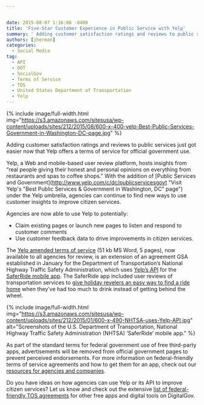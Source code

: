 ```yaml
---


date: 2015-08-07 1:16:06 -0400
title: 'Five-Star Customer Experience in Public Service with Yelp'
summary: ' Adding customer satisfaction ratings and reviews to public services just got easier now that Yelp offers a terms of service for official government use. Yelp, a Web and mobile-based user review platform, hosts insights from &ldquo;real people giving'
authors: [jherman]
categories:
  - Social Media
tag:
  - API
  - DOT
  - SocialGov
  - Terms of Service
  - TOS
  - United States Department of Transportation
  - Yelp
---
```



{% include image/full-width.html img="https://s3.amazonaws.com/sitesusa/wp-content/uploads/sites/212/2015/08/600-x-400-yelp-Best-Public-Services-Government-in-Washington-DC-page.jpg" %}

Adding customer satisfaction ratings and reviews to public services just got easier now that Yelp offers a terms of service for official government use.

Yelp, a Web and mobile-based user review platform, hosts insights from “real people giving their honest and personal opinions on everything from restaurants and spas to coffee shops.” With the addition of [Public Services and Government](http://www.yelp.com/c/dc/publicservicesgovt "Visit Yelp's "Best Public Services & Government in Washington, DC" page") under the Yelp umbrella, agencies can continue to find new ways to use customer insights to improve citizen services.

Agencies are now able to use Yelp to potentially:

  * Claim existing pages or launch new pages to listen and respond to customer comments
  * Use customer feedback data to drive improvements in citizen services.

The [Yelp amended terms of service](https://s3.amazonaws.com/sitesusa/wp-content/uploads/sites/212/2015/08/Yelp-Terms-Amendment-for-use-by-Govt-FINAL-07-30-2015.doc) (51 kb MS Word, 5 pages), now available to all agencies for review, is an extension of an agreement GSA established in January for the Department of Transportation’s  National Highway Traffic Safety Administration, which uses [Yelp’s  API](https://www.WHATEVER/2015/01/26/new-nhtsa-app-uses-yelp-api/) for the [SaferRide mobile app](https://www.WHATEVER/2015/01/22/saferride-app-could-save-your-life/). The SaferRide app included user reviews of transportation services to [give holiday revelers an easy way to find a ride home](https://www.WHATEVER/2015/01/22/saferride-app-could-save-your-life/) when they’ve had too much to drink instead of getting behind the wheel.


{% include image/full-width.html img="https://s3.amazonaws.com/sitesusa/wp-content/uploads/sites/212/2015/01/600-x-490-NHTSA-uses-Yelp-API.jpg" alt="Screenshots of the U.S. Department of Transportation, National Highway Traffic Safety Administration (NHTSA) ‘SaferRide’ mobile app." %}

As part of the standard terms for federal government use of free third-party apps, advertisements will be removed from official government pages to prevent perceived endorsements. For more information on federal-friendly terms of service agreements and how to get them for an app, check out our [resources for agencies and companies](https://www.WHATEVER/resources/federal-compatible-terms-of-service-agreements/).

Do you have ideas on how agencies can use Yelp or its API to improve citizen services? Let us know and check out the extensive [list of federal-friendly TOS agreements](https://www.WHATEVER/resources/negotiated-terms-of-service-agreements/) for other free apps and digital tools on DigitalGov.